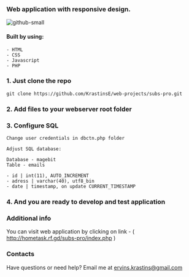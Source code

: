 ### Web application with responsive design.

![github-small](https://i.imgur.com/miV0kFN.jpg)

#### Built by using:
```
- HTML
- CSS
- Javascript
- PHP
```
### 1. Just clone the repo 
```
git clone https://github.com/KrastinsE/web-projects/subs-pro.git
```
### 2. Add files to your webserver root folder
### 3. Configure SQL
```
Change user credentials in dbctn.php folder
```

```
Adjust SQL database:

Database - magebit
Table - emails

- id | int(11), AUTO_INCREMENT
- adress | varchar(40),	utf8_bin
- date | timestamp, on update CURRENT_TIMESTAMP
```
### 4. And you are ready to develop and test application

### Additional info
You can visit web application by clicking on link - ( http://hometask.rf.gd/subs-pro/index.php )

### Contacts
Have questions or need help? Email me at ervins.krastins@gmail.com
